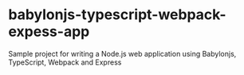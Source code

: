 # babylonjs-typescript-webpack-expess-app
Sample project for writing a Node.js web application using Babylonjs, TypeScript, Webpack and Express
